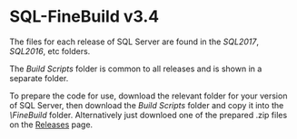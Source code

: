 ﻿# SQL-FineBuild v3.4

The files for each release of SQL Server are found in the _SQL2017_, _SQL2016_, etc folders.

The _Build Scripts_ folder is common to all releases and is shown in a separate folder.

To prepare the code for use, download the relevant folder for your version of SQL Server, then download the _Build Scripts_ folder and copy it into the _\FineBuild_ folder.  Alternatively just downloed one of the prepared .zip files on the [Releases](https://github.com/SQL-FineBuild/v3.4/releases) page.
